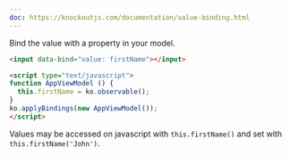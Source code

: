 ```yaml
---
doc: https://knockoutjs.com/documentation/value-binding.html
---
```


Bind the value with a property in your model.

```html
<input data-bind="value: firstName"></input>

<script type="text/javascript">
function AppViewModel () {
  this.firstName = ko.observable();
}
ko.applyBindings(new AppViewModel());
</script>
```

Values may be accessed on javascript with `this.firstName()` and
set with `this.firstName('John')`.
